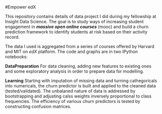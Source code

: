 #Empower edX

This repository contains details of data project I did during my fellowship at Insight Data Science. The goal is to study ways of increasing student engagement in **_massive open online courses_** (mooc) and build a churn prediction framework to identify students at risk based on their activity record. 

The data I used is aggregated from a series of courses offered by Harvard and MIT on *edX* platform. The code and graphs are in two IPython notebooks:

**DataPreparation** For data cleaning, adding new features to existing ones and some exploratory analysis in order to prepare data for modelling. 

**Learning** Starting with imputation of missing data and turning cathegoricals into numericals, the churn predictor is built and applied to the cleaned data (tested/validated). The unbalaned nature of data is addressed by bootstrapping and adjusting calss weights inversely proportional to class frequencies. The efficiency of various churn predictors is tested by constructing confusion matrices. 
